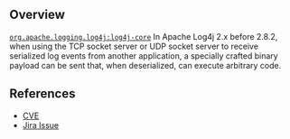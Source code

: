 ## Overview
[`org.apache.logging.log4j:log4j-core`](http://search.maven.org/#search%7Cga%7C1%7Ca%3A%22log4j-core%22)
In Apache Log4j 2.x before 2.8.2, when using the TCP socket server or UDP socket server to receive serialized log events from another application, a specially crafted binary payload can be sent that, when deserialized, can execute arbitrary code.

## References
- [CVE](https://web.nvd.nist.gov/view/vuln/detail?vulnId=CVE-2017-5645)
- [Jira Issue](https://issues.apache.org/jira/browse/LOG4J2-1863)
